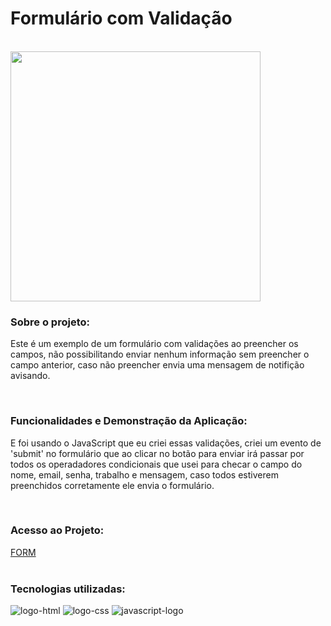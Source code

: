 <h1>Formulário com Validação</h1>
<br>
<img width="400px" src="https://github.com/Robx33/Formulario-de-validacao/blob/master/assets/form-validacao.png?raw=true">

<h3>Sobre o projeto:</h3>
<p>Este é um exemplo de um formulário com validações ao preencher os campos, não possibilitando enviar nenhum informação sem preencher o campo anterior, caso não preencher envia uma mensagem de notifição avisando.</p>
<br>
<h3>Funcionalidades e Demonstração da Aplicação:</h3>
<p>E foi usando o JavaScript que eu criei essas validações, criei um evento de 'submit' no formulário que ao clicar no botão para enviar irá passar por todos os operadadores condicionais que usei para checar o campo do nome, email, senha, trabalho e mensagem, caso todos estiverem preenchidos corretamente ele envia o formulário. </p>
<br>
<h3>Acesso ao Projeto:</h3>
<a href="https://robx33.github.io/Formulario-de-validacao/">FORM</a>
<br>
<br>
<h3>Tecnologias utilizadas:</h3>
  <img src="https://img.shields.io/badge/HTML5-E34F26?style=for-the-badge&logo=html5&logoColor=white" alt="logo-html" />
  <img src="https://img.shields.io/badge/CSS3-1572B6?style=for-the-badge&logo=css3&logoColor=white" alt="logo-css" />
  <img src="https://img.shields.io/badge/JavaScript-323330?style=for-the-badge&logo=javascript&logoColor=F7DF1E" alt="javascript-logo" />
